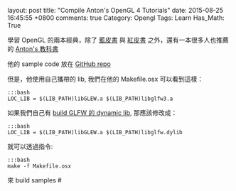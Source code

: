 layout: post
title: "Compile Anton's OpenGL 4 Tutorials"
date: 2015-08-25 16:45:55 +0800
comments: true
Category: Opengl
Tags: Learn
Has_Math: True

學習 OpenGL 的兩本經典，除了
[藍皮書](http://www.amazon.com/OpenGL-Superbible-Comprehensive-Tutorial-Reference/dp/0672337479/ref=sr_1_1?s=books&ie=UTF8&qid=1440492484&sr=1-1&keywords=OpenGL)
與
[紅皮書](http://www.amazon.com/OpenGL-Programming-Guide-Official-Learning/dp/0321773039/ref=pd_bxgy_14_img_y)
之外，還有一本很多人也推薦的 [Anton's 教科書](http://www.amazon.com/gp/product/B00LAMQYF2/ref=as_li_tl?ie=UTF8&camp=1789&creative=9325&creativeASIN=B00LAMQYF2&linkCode=as2&tag=drantger-20&linkId=IJWK2R2DF3S6ACUK)

他的 sample code 放在 [GitHub repo](https://github.com/capnramses/antons_opengl_tutorials_book)

但是，他使用自己攜帶的 lib, 我們在他的 Makefile.osx 可以看到這樣：

	:::bash
	LOC_LIB = $(LIB_PATH)libGLEW.a $(LIB_PATH)libglfw3.a

如果我們自己有 [build GLFW 的 dynamic lib](http://rd.coding-addict.com/blog/2015/01/06/how-to-build-glfw/), 那應該修改成：

	:::bash
	LOC_LIB = $(LIB_PATH)libGLEW.a $(LIB_PATH)libglfw.dylib

就可以透過指令:

	:::bash
	make -f Makefile.osx

來 build samples #
